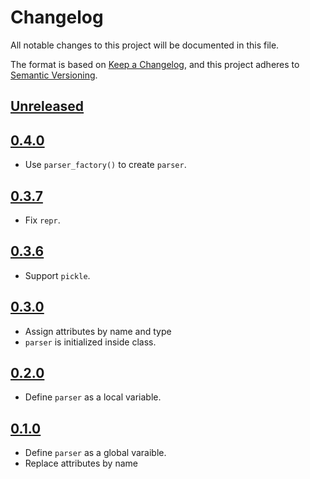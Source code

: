 # Changelog

All notable changes to this project will be documented in this file.

The format is based on [Keep a Changelog](https://keepachangelog.com/en/1.0.0/),
and this project adheres to [Semantic Versioning](https://semver.org/spec/v2.0.0.html).

## [Unreleased]

## [0.4.0]
- Use `parser_factory()` to create `parser`.

## [0.3.7]
- Fix `repr`.

## [0.3.6]
- Support `pickle`.

## [0.3.0]
- Assign attributes by name and type
- `parser` is initialized inside class.


## [0.2.0]
- Define `parser` as a local variable.


## [0.1.0]
- Define `parser` as a global varaible.
- Replace attributes by name



[Unreleased]: https://github.com/SunDoge/typed-args
[0.4.0]: https://github.com/SunDoge/typed-args/tree/v0.4.0
[0.3.7]: https://github.com/SunDoge/typed-args/tree/v0.3.7
[0.3.6]: https://github.com/SunDoge/typed-args/tree/v0.3.6
[0.3.0]: https://github.com/SunDoge/typed-args/tree/v0.3
[0.2.0]: https://github.com/SunDoge/typed-args/tree/v0.2
[0.1.0]: https://github.com/SunDoge/typed-args/tree/v0.1